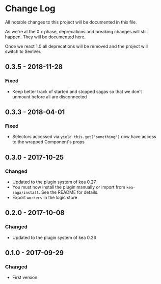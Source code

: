 # Change Log
All notable changes to this project will be documented in this file.

As we're at the 0.x phase, deprecations and breaking changes will still happen. They will be documented here.

Once we react 1.0 all deprecations will be removed and the project will switch to SemVer.

## 0.3.5 - 2018-11-28
### Fixed
- Keep better track of started and stopped sagas so that we don't unmount before all are disconnected

## 0.3.3 - 2018-04-01
### Fixed
- Selectors accessed via `yield this.get('something')` now have access to the wrapped Component's props

## 0.3.0 - 2017-10-25
### Changed
- Updated to the plugin system of kea 0.27
- You must now install the plugin manually or import from `kea-saga/install`. See the README for details.
- Export `workers` in the logic store

## 0.2.0 - 2017-10-08
### Changed
- Updated to the plugin system of kea 0.26

## 0.1.0 - 2017-09-29
### Changed
- First version
